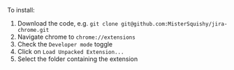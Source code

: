 To install:

  1. Download the code, e.g. `git clone git@github.com:MisterSquishy/jira-chrome.git`
  2. Navigate chrome to `chrome://extensions`
  3. Check the `Developer mode` toggle
  4. Click on `Load Unpacked Extension...`
  5. Select the folder containing the extension